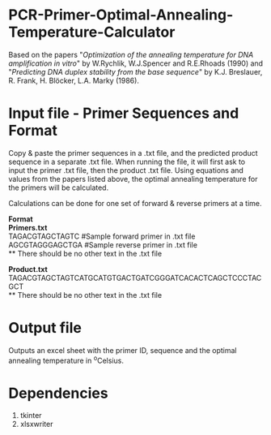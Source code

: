 # PCR-Primer-Optimal-Annealing-Temperature-Calculator
Based on the papers "_Optimization of the annealing temperature for DNA amplification in vitro_" by W.Rychlik, W.J.Spencer and R.E.Rhoads (1990) and "_Predicting DNA duplex stability from the base sequence_" by K.J. Breslauer, R. Frank, H. Blöcker, L.A. Marky (1986).

# Input file - Primer Sequences and Format

Copy & paste the primer sequences in a .txt file, and the predicted product sequence in a separate .txt file. When running the file, it will first ask to input the primer .txt file, then the product .txt file. Using equations and values from the papers listed above, the optimal annealing temperature for the primers will be calculated. 

Calculations can be done for one set of forward & reverse primers at a time. <br>

**Format** <br>
**Primers.txt** <br>
TAGACGTAGCTAGTC #Sample forward primer in .txt file <br>
AGCGTAGGGAGCTGA #Sample reverse primer in .txt file <br>
** There should be no other text in the .txt file 

**Product.txt** <br>
TAGACGTAGCTAGTCATGCATGTGACTGATCGGGATCACACTCAGCTCCCTACGCT <br>
** There should be no other text in the .txt file

# Output file
Outputs an excel sheet with the primer ID, sequence and the optimal annealing temperature in <sup>o</sup>Celsius. 

# Dependencies 
1. tkinter
2. xlsxwriter
